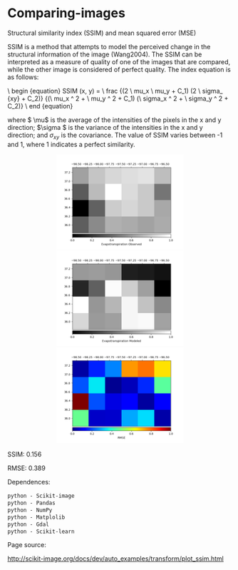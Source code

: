 # Comparing-images
Structural similarity index (SSIM) and mean squared error (MSE)


SSIM is a method that attempts to model the perceived change in the structural information of the image (Wang2004). The SSIM can be interpreted as a measure of quality of one of the images that are compared, while the other image is considered of perfect quality. The index equation is as follows:

\ begin {equation}
     SSIM (x, y) = \ frac {(2 \ mu_x \ mu_y + C_1) (2 \ sigma_ {xy} + C_2)} {(\ mu_x ^ 2 + \ mu_y ^ 2 + C_1) (\ sigma_x ^ 2 + \ sigma_y ^ 2 + C_2)}
\ end {equation}

where $ \mu$ is the average of the intensities of the pixels in the x and y direction; $\sigma $ is the variance of the intensities in the x and y direction; and $\sigma_{xy}$ is the covariance. The value of SSIM varies between -1 and 1, where 1 indicates a perfect similarity.


<p align="center">
  <img width=285 src="2016_05_15_ETobserved.png"/>
  <img width=285 src="2016_05_15_ETmodeled.png"/>
  <img width=285 src="2016_05_15_ET_RMSE.png"/>
</p>




SSIM: 0.156 

RMSE: 0.389


Dependences:

    python - Scikit-image
    python - Pandas
    python - NumPy
    python - Matplolib
    python - Gdal
    python - Scikit-learn


Page source:

http://scikit-image.org/docs/dev/auto_examples/transform/plot_ssim.html
